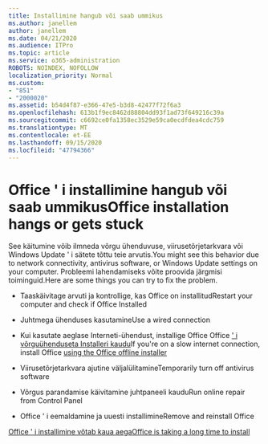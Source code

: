 ```yaml
---
title: Installimine hangub või saab ummikus
ms.author: janellem
author: janellem
ms.date: 04/21/2020
ms.audience: ITPro
ms.topic: article
ms.service: o365-administration
ROBOTS: NOINDEX, NOFOLLOW
localization_priority: Normal
ms.custom:
- "851"
- "2000020"
ms.assetid: b54d4f87-e366-47e5-b3d8-42477f72f6a3
ms.openlocfilehash: 613b1f9ec8462d88804dd93f1ad73f649216c39a
ms.sourcegitcommit: c6692ce0fa1358ec3529e59ca0ecdfdea4cdc759
ms.translationtype: MT
ms.contentlocale: et-EE
ms.lasthandoff: 09/15/2020
ms.locfileid: "47794366"
---
```

# <a name="office-installation-hangs-or-gets-stuck"></a><span data-ttu-id="3a13d-102">Office ' i installimine hangub või saab ummikus</span><span class="sxs-lookup"><span data-stu-id="3a13d-102">Office installation hangs or gets stuck</span></span>

<span data-ttu-id="3a13d-103">See käitumine võib ilmneda võrgu ühenduvuse, viirusetõrjetarkvara või Windows Update ' i sätete tõttu teie arvutis.</span><span class="sxs-lookup"><span data-stu-id="3a13d-103">You might see this behavior due to network connectivity, antivirus software, or Windows Update settings on your computer.</span></span> <span data-ttu-id="3a13d-104">Probleemi lahendamiseks võite proovida järgmisi toiminguid.</span><span class="sxs-lookup"><span data-stu-id="3a13d-104">Here are some things you can try to fix the problem.</span></span>
  
- <span data-ttu-id="3a13d-105">Taaskäivitage arvuti ja kontrollige, kas Office on installitud</span><span class="sxs-lookup"><span data-stu-id="3a13d-105">Restart your computer and check if Office Installed</span></span>

- <span data-ttu-id="3a13d-106">Juhtmega ühenduses kasutamine</span><span class="sxs-lookup"><span data-stu-id="3a13d-106">Use a wired connection</span></span>

- <span data-ttu-id="3a13d-107">Kui kasutate aeglase Interneti-ühendust, installige Office Office [' i võrguühenduseta Installeri kaudu](https://support.office.com/article/f0a85fe7-118f-41cb-a791-d59cef96ad1c?wt.mc_id=Alchemy_ClientDIA)</span><span class="sxs-lookup"><span data-stu-id="3a13d-107">If you're on a slow internet connection, install Office [using the Office offline installer](https://support.office.com/article/f0a85fe7-118f-41cb-a791-d59cef96ad1c?wt.mc_id=Alchemy_ClientDIA)</span></span>

- <span data-ttu-id="3a13d-108">Viirusetõrjetarkvara ajutine väljalülitamine</span><span class="sxs-lookup"><span data-stu-id="3a13d-108">Temporarily turn off antivirus software</span></span>

- <span data-ttu-id="3a13d-109">Võrgus parandamise käivitamine juhtpaneeli kaudu</span><span class="sxs-lookup"><span data-stu-id="3a13d-109">Run online repair from Control Panel</span></span>

- <span data-ttu-id="3a13d-110">Office ' i eemaldamine ja uuesti installimine</span><span class="sxs-lookup"><span data-stu-id="3a13d-110">Remove and reinstall Office</span></span>

[<span data-ttu-id="3a13d-111">Office ' i installimine võtab kaua aega</span><span class="sxs-lookup"><span data-stu-id="3a13d-111">Office is taking a long time to install</span></span>](https://support.office.com/article/0f09f357-3fef-42a6-b8aa-cef4c6c44bdf?wt.mc_id=Alchemy_ClientDIA)
  